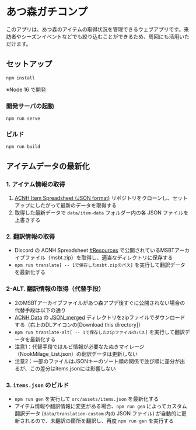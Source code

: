 # あつ森ガチコンプ

このアプリは、あつ森のアイテムの取得状況を管理できるウェブアプリです。来訪者やシーズンイベントなどでも絞り込むことができるため、周回にも活用いただけます。

## セットアップ
```
npm install
```
※Node 16 で開発

### 開発サーバの起動
```
npm run serve
```

### ビルド
```
npm run build
```

## アイテムデータの最新化

### 1. アイテム情報の取得

1. [ACNH Item Spreadsheet (JSON format)](https://github.com/acdb-team/google-sheets-to-json) リポジトリをクローンし、セットアップにしたがって最新のデータを取得する
2. 取得した最新データで `data/item-data` フォルダー内の各 JSON ファイルを上書きする

### 2. 翻訳情報の取得

* Discord の ACNH Spreadsheet [#Resources](https://discord.com/channels/701573691426996324/701577157503352983) で公開されているMSBTアーカイブファイル（msbt.zip）を取得し、適当なディレクトリに保存する
* `npm run translate[ -- 1で保存したmsbt.zipのパス]` を実行して翻訳データを最新化する

### 2-ALT. 翻訳情報の取得（代替手段）

* 2のMSBTアーカイブファイルがあつ森アプデ後すぐに公開されない場合の代替手段は以下の通り
* [ACNH Data](https://gitlab.com/AeonSake/acnh-data) の [JSON_merged](https://gitlab.com/AeonSake/acnh-data/-/tree/master/MSBT/JSON_merged) ディレクトリをzipファイルでダウンロードする（右上のDLアイコンの[Download this directory]）
* `npm run translate-alt[ -- 1で保存したzipファイルのパス]` を実行して翻訳データを最新化する
* 注意1：代替手段ではルビ情報が必要なたぬきマイレージ（NookMilage_List.json）の翻訳データは更新しない
* 注意2：一部のファイルはJSONキーのソート順の関係で並び順に差分が出るが、この差分はitems.jsonには影響しない

### 3. `items.json` のビルド

* `npm run gen` を実行して `src/assets/items.json` を最新化する
* アイテム情報や翻訳情報に変更がある場合、`npm run gen` によってカスタム翻訳データ (`data/translation-custom` 内の JSON ファイル) が自動的に更新されるので、未翻訳の箇所を翻訳し、再度 `npm run gen` を実行する
